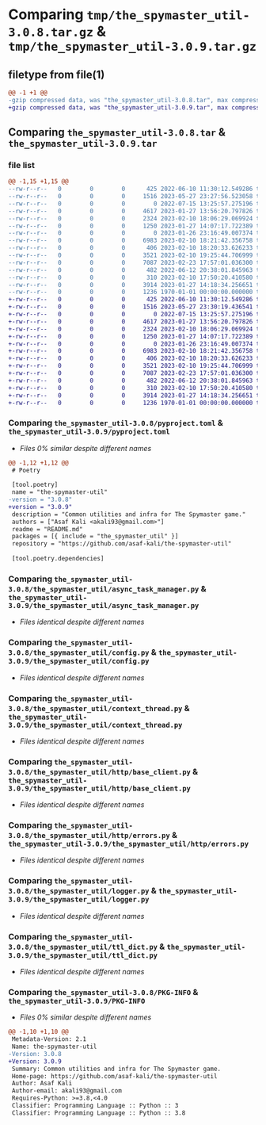 # Comparing `tmp/the_spymaster_util-3.0.8.tar.gz` & `tmp/the_spymaster_util-3.0.9.tar.gz`

## filetype from file(1)

```diff
@@ -1 +1 @@
-gzip compressed data, was "the_spymaster_util-3.0.8.tar", max compression
+gzip compressed data, was "the_spymaster_util-3.0.9.tar", max compression
```

## Comparing `the_spymaster_util-3.0.8.tar` & `the_spymaster_util-3.0.9.tar`

### file list

```diff
@@ -1,15 +1,15 @@
--rw-r--r--   0        0        0      425 2022-06-10 11:30:12.549286 the_spymaster_util-3.0.8/README.md
--rw-r--r--   0        0        0     1516 2023-05-27 23:27:56.523058 the_spymaster_util-3.0.8/pyproject.toml
--rw-r--r--   0        0        0        0 2022-07-15 13:25:57.275196 the_spymaster_util-3.0.8/the_spymaster_util/__init__.py
--rw-r--r--   0        0        0     4617 2023-01-27 13:56:20.797826 the_spymaster_util-3.0.8/the_spymaster_util/async_task_manager.py
--rw-r--r--   0        0        0     2324 2023-02-10 18:06:29.069924 the_spymaster_util-3.0.8/the_spymaster_util/config.py
--rw-r--r--   0        0        0     1250 2023-01-27 14:07:17.722389 the_spymaster_util-3.0.8/the_spymaster_util/context_thread.py
--rw-r--r--   0        0        0        0 2023-01-26 23:16:49.007374 the_spymaster_util-3.0.8/the_spymaster_util/http/__init__.py
--rw-r--r--   0        0        0     6983 2023-02-10 18:21:42.356758 the_spymaster_util-3.0.8/the_spymaster_util/http/base_client.py
--rw-r--r--   0        0        0      406 2023-02-10 18:20:33.626233 the_spymaster_util-3.0.8/the_spymaster_util/http/defs.py
--rw-r--r--   0        0        0     3521 2023-02-10 19:25:44.706999 the_spymaster_util-3.0.8/the_spymaster_util/http/errors.py
--rw-r--r--   0        0        0     7087 2023-02-23 17:57:01.036300 the_spymaster_util-3.0.8/the_spymaster_util/logger.py
--rw-r--r--   0        0        0      482 2022-06-12 20:38:01.845963 the_spymaster_util-3.0.8/the_spymaster_util/measure_time.py
--rw-r--r--   0        0        0      310 2023-02-10 17:50:20.410580 the_spymaster_util-3.0.8/the_spymaster_util/strings.py
--rw-r--r--   0        0        0     3914 2023-01-27 14:18:34.256651 the_spymaster_util-3.0.8/the_spymaster_util/ttl_dict.py
--rw-r--r--   0        0        0     1236 1970-01-01 00:00:00.000000 the_spymaster_util-3.0.8/PKG-INFO
+-rw-r--r--   0        0        0      425 2022-06-10 11:30:12.549286 the_spymaster_util-3.0.9/README.md
+-rw-r--r--   0        0        0     1516 2023-05-27 23:30:19.436541 the_spymaster_util-3.0.9/pyproject.toml
+-rw-r--r--   0        0        0        0 2022-07-15 13:25:57.275196 the_spymaster_util-3.0.9/the_spymaster_util/__init__.py
+-rw-r--r--   0        0        0     4617 2023-01-27 13:56:20.797826 the_spymaster_util-3.0.9/the_spymaster_util/async_task_manager.py
+-rw-r--r--   0        0        0     2324 2023-02-10 18:06:29.069924 the_spymaster_util-3.0.9/the_spymaster_util/config.py
+-rw-r--r--   0        0        0     1250 2023-01-27 14:07:17.722389 the_spymaster_util-3.0.9/the_spymaster_util/context_thread.py
+-rw-r--r--   0        0        0        0 2023-01-26 23:16:49.007374 the_spymaster_util-3.0.9/the_spymaster_util/http/__init__.py
+-rw-r--r--   0        0        0     6983 2023-02-10 18:21:42.356758 the_spymaster_util-3.0.9/the_spymaster_util/http/base_client.py
+-rw-r--r--   0        0        0      406 2023-02-10 18:20:33.626233 the_spymaster_util-3.0.9/the_spymaster_util/http/defs.py
+-rw-r--r--   0        0        0     3521 2023-02-10 19:25:44.706999 the_spymaster_util-3.0.9/the_spymaster_util/http/errors.py
+-rw-r--r--   0        0        0     7087 2023-02-23 17:57:01.036300 the_spymaster_util-3.0.9/the_spymaster_util/logger.py
+-rw-r--r--   0        0        0      482 2022-06-12 20:38:01.845963 the_spymaster_util-3.0.9/the_spymaster_util/measure_time.py
+-rw-r--r--   0        0        0      310 2023-02-10 17:50:20.410580 the_spymaster_util-3.0.9/the_spymaster_util/strings.py
+-rw-r--r--   0        0        0     3914 2023-01-27 14:18:34.256651 the_spymaster_util-3.0.9/the_spymaster_util/ttl_dict.py
+-rw-r--r--   0        0        0     1236 1970-01-01 00:00:00.000000 the_spymaster_util-3.0.9/PKG-INFO
```

### Comparing `the_spymaster_util-3.0.8/pyproject.toml` & `the_spymaster_util-3.0.9/pyproject.toml`

 * *Files 0% similar despite different names*

```diff
@@ -1,12 +1,12 @@
 # Poetry
 
 [tool.poetry]
 name = "the-spymaster-util"
-version = "3.0.8"
+version = "3.0.9"
 description = "Common utilities and infra for The Spymaster game."
 authors = ["Asaf Kali <akali93@gmail.com>"]
 readme = "README.md"
 packages = [{ include = "the_spymaster_util" }]
 repository = "https://github.com/asaf-kali/the-spymaster-util"
 
 [tool.poetry.dependencies]
```

### Comparing `the_spymaster_util-3.0.8/the_spymaster_util/async_task_manager.py` & `the_spymaster_util-3.0.9/the_spymaster_util/async_task_manager.py`

 * *Files identical despite different names*

### Comparing `the_spymaster_util-3.0.8/the_spymaster_util/config.py` & `the_spymaster_util-3.0.9/the_spymaster_util/config.py`

 * *Files identical despite different names*

### Comparing `the_spymaster_util-3.0.8/the_spymaster_util/context_thread.py` & `the_spymaster_util-3.0.9/the_spymaster_util/context_thread.py`

 * *Files identical despite different names*

### Comparing `the_spymaster_util-3.0.8/the_spymaster_util/http/base_client.py` & `the_spymaster_util-3.0.9/the_spymaster_util/http/base_client.py`

 * *Files identical despite different names*

### Comparing `the_spymaster_util-3.0.8/the_spymaster_util/http/errors.py` & `the_spymaster_util-3.0.9/the_spymaster_util/http/errors.py`

 * *Files identical despite different names*

### Comparing `the_spymaster_util-3.0.8/the_spymaster_util/logger.py` & `the_spymaster_util-3.0.9/the_spymaster_util/logger.py`

 * *Files identical despite different names*

### Comparing `the_spymaster_util-3.0.8/the_spymaster_util/ttl_dict.py` & `the_spymaster_util-3.0.9/the_spymaster_util/ttl_dict.py`

 * *Files identical despite different names*

### Comparing `the_spymaster_util-3.0.8/PKG-INFO` & `the_spymaster_util-3.0.9/PKG-INFO`

 * *Files 0% similar despite different names*

```diff
@@ -1,10 +1,10 @@
 Metadata-Version: 2.1
 Name: the-spymaster-util
-Version: 3.0.8
+Version: 3.0.9
 Summary: Common utilities and infra for The Spymaster game.
 Home-page: https://github.com/asaf-kali/the-spymaster-util
 Author: Asaf Kali
 Author-email: akali93@gmail.com
 Requires-Python: >=3.8,<4.0
 Classifier: Programming Language :: Python :: 3
 Classifier: Programming Language :: Python :: 3.8
```

